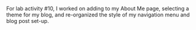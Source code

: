 For lab activity #10, I worked on adding to my About Me page, selecting a theme for my blog, and re-organized the style of my navigation menu and blog post set-up.
